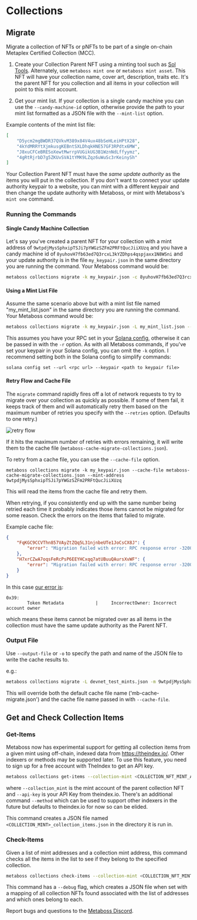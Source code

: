 # Collections

## Migrate

Migrate a collection of NFTs or pNFTs to be part of a single on-chain Metaplex Certified Collection (MCC).

1. Create your Collection Parent NFT using a minting tool such as [Sol Tools](https://sol-tools.tonyboyle.io/nft-tools/create-nft). Alternately, use `metaboss mint one` or `metaboss mint asset`. This NFT will have your collection name, cover art, description, traits etc. It's the parent NFT for you collection and all items in your collection will point to this mint account.

2. Get your mint list. If your collection is a single candy machine you can use the `--candy-machine-id` option, otherwise provide the path to your mint list formatted as a JSON file with the `--mint-list` option.

Example contents of the mint list file:

```json
[
    "D5ycm2mgBWDR37QVkvM389x84V4ux48bSeHLeiHPtX28",
    "4kYdMRRYtXjmkusgKEBntSXLDhqkHNE57GF3RPdtx6MW",
    "J8xuCFCeBRESoXewtMwrrpVUGikUG3B1WznNdLffyymz",
    "4gRtRjrbD7g5ZKUvSVA1tYMK9LZqz6uWuSc3rKeinySh"
]
```

Your Collection Parent NFT must have the *same update authority* as the items you will put in the collection. If you don't want to connect your update authority keypair to a website, you can mint with a different keypair and then change the update authority with Metaboss, or mint with Metaboss's `mint one` command.

### Running the Commands

#### Single Candy Machine Collection

Let's say you've created a parent NFT for your collection with a mint address of `9wtpdjMysSphxipTSJi7pYWGzSZFm2PRFtQucJiiXUzq` and you have a candy machine id of `8yuhovH7fb63ed7Q3rcxL3kYZDhps4qspjaxx1N8WSni` and your update authority is in the file `my_keypair.json` in the same directory you are running the command. Your Metaboss command would be:

```bash
metaboss collections migrate -k my_keypair.json -c 8yuhovH7fb63ed7Q3rcxL3kYZDhps4qspjaxx1N8WSni --mint-address 9wtpdjMysSphxipTSJi7pYWGzSZFm2PRFtQucJiiXUzq
```

#### Using a Mint List File

Assume the same scenario above but with a mint list file named "my_mint_list.json" in the same directory you are running the command. Your Metaboss command would be:

```bash
metaboss collections migrate -k my_keypair.json -L my_mint_list.json --mint-address 9wtpdjMysSphxipTSJi7pYWGzSZFm2PRFtQucJiiXUzq
```

This assumes you have your RPC set in your [Solana config](https://docs.solana.com/cli/choose-a-cluster), otherwise it can be passed in with the `-r` option. As with all Metaboss commands, if you've set your keypair in your Solana config, you can omit the `-k` option. I recommend setting both in the Solana config to simplify commands:

```
solana config set --url <rpc url> --keypair <path to keypair file>
```


#### Retry Flow and Cache File

The `migrate` command rapidly fires off a lot of network requests to try to migrate over your collection as quickly as possible. If some of them fail, it keeps track of them and will automatically retry them based on the maximum number of retries you specify with the `--retries` option. (Defaults to one retry.)

![retry flow](./images/retry_flow.png)



If it hits the maximum number of retries with errors remaining, it will write them to the cache file (`metaboss-cache-migrate-collections.json`).

To retry from a cache file, you can use the `--cache-file` option.

```metaboss
metaboss collections migrate -k my_keypair.json --cache-file metaboss-cache-migrate-collections.json --mint-address 9wtpdjMysSphxipTSJi7pYWGzSZFm2PRFtQucJiiXUzq
```

This will read the items from the cache file and retry them.

When retrying, if you consistently end up with the same number being retried each time it probably indicates those items cannot be migrated for some reason. Check the errors on the items that failed to migrate.

Example cache file:

```json
{
    "FqKGC9CCVThn857VAyZtZQq5L31njnbeUTe1JoCsCX8J": {
        "error": "Migration failed with error: RPC response error -32002: Transaction simulation failed: Error processing Instruction 0: custom program error: 0x39 [5 log messages]"
    },
    "H7xrCZwA7oqsFeRcPsP6EEYHCxqq7atUBuuQAursXvWF": {
        "error": "Migration failed with error: RPC response error -32002: Transaction simulation failed: Error processing Instruction 0: custom program error: 0x39 [5 log messages]"
    }
}
```

In this case [our error is](https://github.com/samuelvanderwaal/wtf-is):

```
0x39:
        Token Metadata            |     IncorrectOwner: Incorrect account owner
```

which means these items cannot be migrated over as all items in the collection must have the same update authority as the Parent NFT.

### Output File

Use `--output-file` or `-o` to specify the path and name of the JSON file to write the cache results to.

e.g.:

```bash
metaboss collections migrate -L devnet_test_mints.json -m 9wtpdjMysSphxipTSJi7pYWGzSZFm2PRFtQucJiiXUzq -o ~/Desktop/my-cache3.json
```

This will override both the default cache file name ('mb-cache-migrate.json') and the cache file name passed in with `--cache-file`.

## Get and Check Collection Items

### Get-Items

Metaboss now has experimental support for getting all collection items from a given mint using off-chain, indexed data from https://theindex.io/. Other indexers or methods may be supported later. To use this feature, you need to sign up for a free account with TheIndex to get an API key.

```bash
metaboss collections get-items --collection-mint <COLLECTION_NFT_MINT_ADDRESS> --api-key <THE_INDEX_API_KEY>
```
where `--collection_mint` is the mint account of the parent collection NFT and `--api-key` is your API Key from theindex.io. There's an additional command `--method` which can be used to support other indexers in the future but defaults to theindex.io for now so can be elided.

This command creates a JSON file named `<COLLECTION_MINT>_collection_items.json` in the directory it is run in.

### Check-Items

Given a list of mint addresses and a collection mint address, this command checks all the items in the list to see if they belong to the specified collection.

```bash
metaboss collections check-items --collection-mint <COLLECTION_NFT_MINT_ADDRESS> -L <PATH_TO_MINT_LIST>
```

This command has a `--debug` flag, which creates a JSON file when set with a mapping of all collection NFTs found associated with the list of addresses and which ones belong to each.


Report bugs and questions to the [Metaboss Discord](https://discord.gg/2f7N25NJkg).
